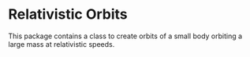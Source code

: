 # Relativistic Orbits

This package contains a class to create orbits of a small body orbiting a large mass at relativistic speeds.